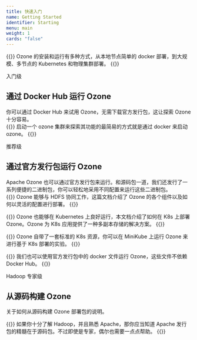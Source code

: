 ```yaml
---
title: 快速入门
name: Getting Started
identifier: Starting
menu: main
weight: 1
cards: "false"
---
```

<!---
  Licensed to the Apache Software Foundation (ASF) under one or more
  contributor license agreements.  See the NOTICE file distributed with
  this work for additional information regarding copyright ownership.
  The ASF licenses this file to You under the Apache License, Version 2.0
  (the "License"); you may not use this file except in compliance with
  the License.  You may obtain a copy of the License at

      http://www.apache.org/licenses/LICENSE-2.0

  Unless required by applicable law or agreed to in writing, software
  distributed under the License is distributed on an "AS IS" BASIS,
  WITHOUT WARRANTIES OR CONDITIONS OF ANY KIND, either express or implied.
  See the License for the specific language governing permissions and
  limitations under the License.
-->


{{<jumbotron title="安装 Ozone">}}
Ozone 的安装和运行有多种方式，从本地节点简单的 docker 部署，到大规模、多节点的 Kubernetes 和物理集群部署。
{{</jumbotron>}}

<section class="row cardgroup">

<span class="label label-warning label-">入门级</span>

<h2>通过 Docker Hub 运行 Ozone</h2>

你可以通过 Docker Hub 来试用 Ozone，无需下载官方发行包，这让探索 Ozone 十分容易。
<br />
  {{<card title="在单个容器中启动 ozone" link="start/StartFromDockerHub.md" link-text="Ozone In Docker" image="start/docker.png">}}
  启动一个 ozone 集群来探索其功能的最简易的方式就是通过 docker 来启动 ozone。
  {{</card>}}

</section>

<section class="row cardgroup">

<span class="label label-success">推荐级</span>


<h2>通过官方发行包运行 Ozone</h2>

 Apache Ozone 也可以通过官方发行包来运行。和源码包一道，我们还发行了一系列便捷的二进制包，你可以轻松地采用不同配置来运行这些二进制包。
<br />
  {{<card title="在物理集群上运行 Ozone" link="start/OnPrem" link-text="On-Prem Ozone Cluster" image="start/hadoop.png">}}
Ozone 能够与 HDFS 协同工作，这篇文档介绍了 Ozone 的各个组件以及如何以灵活的配置进行部署。
  {{</card>}}

  {{<card title="在 K8s 上运行 Ozone" link="start/Kubernetes" link-text="Kubernetes" image="start/k8s.png">}}
Ozone 也能够在 Kubernetes 上良好运行，本文档介绍了如何在 K8s 上部署 Ozone。Ozone 为 K8s 应用提供了一种多副本存储的解决方案。
  {{</card>}}

  {{<card title="使用 MiniKube 运行 Ozone" link="start/Minikube" link-text="Minikube cluster" image="start/minikube.png">}}
Ozone 自带了一套标准的 K8s 资源，你可以在 MiniKube 上运行 Ozone 来进行基于 K8s 部署的实验。
  {{</card>}}

  {{<card title="在本地节点运行 Ozone 集群" link="start/RunningViaDocker.md" link-text="docker-compose" image="start/docker.png">}}
 我们也可以使用官方发行包中的 docker 文件运行 Ozone，这些文件不依赖 Docker Hub。
  {{</card>}}

</section>

<section class="row cardgroup">

<span class="label label-danger">Hadoop 专家级</span>

<h2>从源码构建 Ozone</h2>

 关于如何从源码构建 Ozone 部署包的说明。</br>

  {{<card title="从源码构建" link="start/FromSource.md" link-text="Build ozone from source" image="start/hadoop.png">}}
如果你十分了解 Hadoop，并且熟悉 Apache，那你应当知道 Apache 发行包的精髓在于源码包。不过即使是专家，偶尔也需要一点点帮助。
  {{</card>}}

</section>
